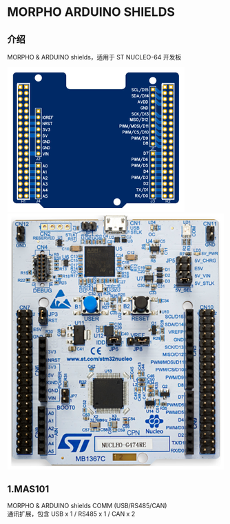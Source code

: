 # MORPHO ARDUINO SHIELDS

## 介绍
MORPHO & ARDUINO shields，适用于 ST NUCLEO-64 开发板

![image](mas.png) ![image](nucleo-64.png)

## 1.MAS101
MORPHO & ARDUINO shields COMM (USB/RS485/CAN)  
通讯扩展，包含 USB x 1 / RS485 x 1 / CAN x 2  
